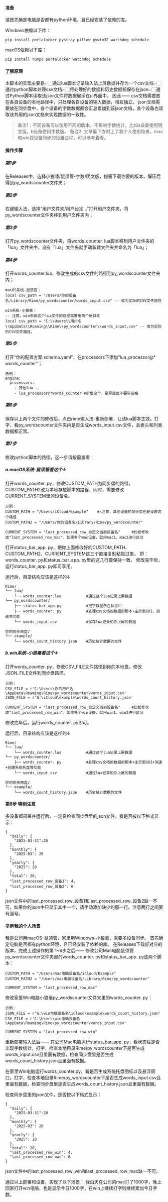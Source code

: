 #### 准备
请首先确定电脑是否都有python环境，且已经安装了依赖的库。

Windows依赖以下库：
```
pip install portalocker pystray pillow pywin32 watchdog schedule
```

macOS依赖以下库：
```
pip install rumps portalocker watchdog schedule
```

#### 了解原理
本脚本的实现主要是👉🏻通过lua脚本记录输入法上屏数据并存为一个csv文档👉🏻通过python脚本处理csv文档👉🏻将处理好的数据和历史数据都保存在json👉🏻通过Python脚本读取该json文件将数据展示在ui界面中。
因此——
csv文档需要放在各自设备的本地路径中，只处理各自设备的输入数据，相互独立。
json文档需要放在同步盘中，各个设备的字数数据都会汇总累加到该json文档，各个设备也读取该共用的json文档来实现数据的一致性。

> 备注1：不同设备可以使用不同的版本，不影响字数统计。比如a设备使用明文版，b设备使用字数版。
> 备注2: 文章最下方附上了我个人使用场景，mac和win双设备同步的设置过程，可以参考着看。
#### 操作步骤
##### 第1步
在Releases中，选择小狼嚎/鼠须管-字数/明文版，按需下载你要的版本，解压后得到py_wordscounter文件夹；
##### 第2步
右键输入法，选择“用户文件夹/用户设定…”打开用户文件夹，将py_wordscounter文件夹移到用户文件夹内；
##### 第3步
打开py_wordscounter文件夹，将words_counter. lua脚本移到用户文件夹的「lua」文件夹中，没有「lua」文件夹就手动新建文件夹并命名为「lua」；
##### 第4步
打开words_counter.lua，修改生成的csv文件的路径到py_wordscounter文件夹内；
```
macOS系统-鼠须管：
local csv_path = "/Users/你的设备名/Library/Rime/py_wordscounter/words_input.csv" -- 改为实际的CSV文件路径

win系统-小狼毫：
-- 注意，win系统这个lua文件的路径需要用两个反斜杠
local csv_path = "C:\\Users\\用户名\\AppData\\Roaming\\Rime\\py_wordscounter\\words_input.csv" -- 改为实际的CSV文件路径，

```
##### 第5步
打开“你的配置方案.schema.yaml”，在processors下添加"lua_processor@* words_counter"；
```
示例：
engine:
  processors:
    - 其他lua...   
    - lua_processor@*words_counter #新增这个，星号后面不要带空格
```
##### 第6步
保存以上两个文件的修改后，点击rime输入法-重新部署，让该lua脚本生效。打字，看py_wordscounter文件夹内是否生成words_input.csv文件，且表头和列表数据都正常。
##### 第7步
修改python脚本的路径，这一步请按需查看：
##### **a.macOS系统-鼠须管看这个↓**
打开words_counter. py，修改CUSTOM_PATH为同步盘的路径，CUSTOM_PATH2改为本地存放脚本的路径，同时，需要修改CURRENT_SYSTEM里的设备名。
```
示例：
CUSTOM_PATH = "/Users/iCloud/Example"    #⚠️注意，其他设备的同步盘也是设置这个路径
CUSTOM_PATH2 = "/Users/你的设备名/Library/Rime/py_wordscounter"

CURRENT_SYSTEM = "last_processed_row_自定义当前设备名"     #比如修改成"last_processed_row_mac"，如果多个mac设备，就用mac1、mac2进行区分
```
打开status_bar_app. py，把你上面修改好的CUSTOM_PATH、CUSTOM_PATH2、CURRENT_SYSTEM这三个直接复制粘贴过来。
即：words_counter. py和status_bar_app. py里的这几行要保持一致。
修改完毕后，运行status_bar_app. py即可享用。

运行后，目录结构应该是这样的↓
```
Rime/
└── lua/
	└── words_counter.lua           #通过这个lua记录上屏数据
└── py_wordscounter/
    ├── status_bar_app.py           #把字数显示在状态栏
    ├── words_counter. py           #处理csv文档的数据的脚本+主页面GUI、测速等功能
    └── words_input.csv             #保存lua记录的你上屏的数据

你的同步网盘/
└── example/
    └── words_count_history.json    #历史统计数据的文件
```

##### **b.win系统-小狼毫看这个↓**
打开words_counter. py，修改CSV_FILE文件路径到你的本地盘，修改JSON_FILE文件到同步盘路径。
```
示例：
CSV_FILE = r'C:\Users\你的用户名\AppData\Roaming\Rime\py_wordscounter\words_input.csv'
JSON_FILE = r'G:\iCloud\example\words_count_history.json'

CURRENT_SYSTEM = "last_processed_row_自定义当前设备名"     #比如修改成"last_processed_row_win"，如果多个win设备，就用win1、win2进行区分
```
修改完毕后，运行words_counter. py即可。

运行后，目录结构应该是这样的↓
```
Rime/
└── lua/
	└── words_counter.lua           #通过这个lua记录上屏数据
└── py_wordscounter/
    ├── words_counter. py           #处理csv文档的数据的脚本+主页面GUI+测速+创建系统托盘等功能
    └── words_input.csv             #通过lua记录的你上屏的数据

你的同步网盘/
└── example/
    └── words_count_history.json    #历史统计数据的文件

```

#### 第8步 特别注意
多设备都部署并运行后，一定要检查同步盘里的json文件，看是否按以下格式显示：

```
{
  "daily": {
    "2025-03-31":20
  },
  "monthly": {
    "2025-03": 20
  },
  "yearly": {
    "2025": 20
  },
  "total": 20,
  "last_processed_row_设备1": 4, 
  "last_processed_row_设备2": 6
}

```

json文件中的last_processed_row_设备1和last_processed_row_设备2缺一不可。如果你的json中只显示其中一个，请手动添加缺少的那一行。注意两行之间要有逗号。


#### 举例我的个人场景
我是公司用macOS-鼠须管，家里用Windows-小狼毫，需要多设备同步。
首先确定电脑是否都有python环境，且已经安装了依赖的库。
在Releases下载好对应的版本，完成上述操作的第 1~6步之后——
修改公司Mac电脑鼠须管py_wordscounter文件夹里的words_counter. py和status_bar_app. py这两个脚本：
```
CUSTOM_PATH = "/Users/mac电脑设备名/iCloud/Example"
CUSTOM_PATH2 = "/Users/mac电脑设备名/Library/Rime/py_wordscounter"

CURRENT_SYSTEM = "last_processed_row_mac"
```

修改家里Win电脑小狼毫py_wordscounter文件夹里的words_counter. py：
```
示例：
JSON_FILE = r'G:\win电脑设备名\iCloud\example\words_count_history.json'
CSV_FILE = r'C:\Users\win电脑设备名\AppData\Roaming\Rime\py_wordscounter\words_input.csv'

CURRENT_SYSTEM = "last_processed_row_win"
```

重新部署输入法后——
在公司Mac电脑运行status_bar_app. py，看状态栏是否出现字数统计。打字，检查本地目录Rime/py_wordscounter下是否生成words_input.csv且里面有数据，检查同步盘里是否生成words_count_history.json且里面有数据。

在家里Win电脑运行words_counter.py，看是否生成系统托盘图标以及悬浮窗口。打字，检查本地目录Rime/py_wordscounter下是否生成words_input.csv且里面有数据，检查同步盘里是否生成words_count_history.json且里面有数据。

检查同步盘里的json文件，是否按以下格式显示：

```
{
  "daily": {
    "2025-03-31":20
  },
  "monthly": {
    "2025-03": 20
  },
  "yearly": {
    "2025": 20
  },
  "total": 20,
  "last_processed_row_win": 4, 
  "last_processed_row_mac": 6
}

```

json文件中的last_processed_row_win和last_processed_row_mac缺一不可。

通过以上部署和设置，实现了以下场景：
我白天在公司的mac打了1000字，晚上回家打开win电脑，也是显示今日1000字，在win上继续打字则继续累加今日字数。
